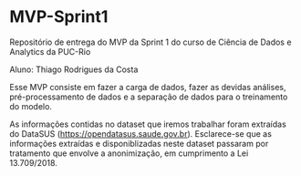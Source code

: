 # MVP-Sprint1
Repositório de entrega do MVP da Sprint 1 do curso de Ciência de Dados e Analytics da PUC-Rio

Aluno: Thiago Rodrigues da Costa

Esse MVP consiste em fazer a carga de dados, fazer as devidas análises, pré-processamento de dados e a separação de dados para o treinamento do modelo.

As informações contidas no dataset que iremos trabalhar foram extraídas do DataSUS (https://opendatasus.saude.gov.br). Esclarece-se que as informações extraídas e disponiblizadas neste dataset passaram por tratamento que envolve a anonimização, em cumprimento a Lei 13.709/2018.

